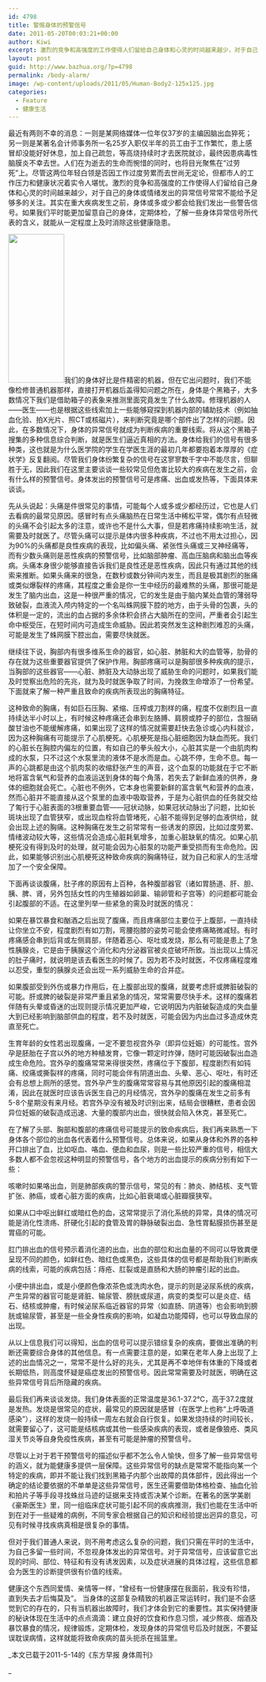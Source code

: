 ```yaml
---
id: 4798
title: 警惕身体的预警信号
date: 2011-05-20T00:03:21+00:00
author: Kiwi
excerpt: 激烈的竞争和高强度的工作使得人们留给自己身体和心灵的时间越来越少，对于自己的身体或情绪发出的异常信号常常不能给予足够多的关注。其实在重大疾病发生之前，身体或多或少都会给我们发出一些警告信号。如果我们平时能更加留意自己的身体，定期体检，了解一些身体异常信号所代表的含义，就能从一定程度上及时消除这些健康隐患。
layout: post
guid: http://www.bazhua.org/?p=4798
permalink: /body-alarm/
image: /wp-content/uploads/2011/05/Human-Body2-125x125.jpg
categories:
  - Feature
  - 健康生活
---
```

最近有两则不幸的消息：一则是某网络媒体一位年仅37岁的主编因脑出血猝死；另一则是某著名会计师事务所一名25岁入职仅半年的员工由于工作繁忙，患上感冒却没能好好休息，加上自己疏忽，等高烧持续时才去医院就诊，最终因患病毒性脑膜炎不幸去世。人们在为逝去的生命而惋惜的同时，也将目光聚焦在“过劳死”上。尽管这两位年轻白领是否因工作过度劳累而去世尚无定论，但都市人的工作压力和健康状况着实令人堪忧。激烈的竞争和高强度的工作使得人们留给自己身体和心灵的时间越来越少，对于自己的身体或情绪发出的异常信号常常不能给予足够多的关注。其实在重大疾病发生之前，身体或多或少都会给我们发出一些警告信号。如果我们平时能更加留意自己的身体，定期体检，了解一些身体异常信号所代表的含义，就能从一定程度上及时消除这些健康隐患。

[<img class="alignright size-medium wp-image-4852" title="Human Body" src="/wp-content/uploads/2011/05/Human-Body-113x300.jpg" alt="" width="113" height="300" srcset="/wp-content/uploads/2011/05/Human-Body-113x300.jpg 113w, /wp-content/uploads/2011/05/Human-Body-56x150.jpg 56w" sizes="(max-width: 113px) 100vw, 113px" />](/wp-content/uploads/2011/05/Human-Body.jpg)我们的身体好比是件精密的机器，但在它出问题时，我们不能像检修普通机器那样，直接打开机器后盖得知问题之所在，身体是个黑箱子，大多数情况下我们是借助箱子的表象来推测里面究竟发生了什么故障。修理机器的人——医生——也是根据这些线索加上一些能够窥探到机器内部的辅助技术（例如抽血化验、拍X光片、照CT或核磁片），来判断究竟是哪个部件出了怎样的问题。因此，在多数情况下，身体的异常信号就成为判断疾病的重要线索。将从这个黑箱子搜集的多种信息综合判断，就是医生们逼近真相的方法。身体给我们的信号有很多种类，这也就是为什么医学院的学生在学医生涯的最初几年都要抱着本厚厚的《症状学》反复翻阅。尽管我们身体纷繁复杂的信号在这寥寥数千字中不能尽言，但聊胜于无，因此我们在这里主要谈谈一些较常见但危害比较大的疾病在发生之前，会有什么样的预警信号。身体发出的预警信号可是疼痛、出血或发热等，下面具体来谈谈。

先从头说起：头痛是件很常见的事情，可能每个人或多或少都经历过，它也是人们去看病的最常见原因。感冒时有点头痛脑热在日常生活中稀松平常，偶尔有点轻微的头痛不会引起太多的注意，或许也不是什么大事，但是若疼痛持续影响生活，就需要及时就医了。尽管头痛可以提示是体内很多种疾病，不过也不用太过担心，因为90%的头痛都是良性疾病的表现，比如偏头痛、紧张性头痛或三叉神经痛等，而有少数头痛则是恶性疾病的预警信号，比如脑部肿瘤、高血压脑病和脑出血等疾病。头痛本身很少能够直接告诉我们是良性还是恶性疾病，因此只有通过其他的线索来推断。如果头痛来的很急，在数秒或数分钟间内发生，而且是极其剧烈的胀痛或类似爆裂样的疼痛，其程度之重会是你一生中经历的最难熬的头痛，那很可能是发生了脑内出血，这是一种很严重的情况，它的发生是由于脑内某处血管的薄弱导致破裂，血液流入颅内特定的一个名叫蛛网膜下腔的地方，由于头骨的包裹，头的体积是一定的，流出的血占据的多余体积会挤占大脑所在的空间，严重者会引起生命中枢受压，在短时间内可造成生命威胁。因此若突然发生这种剧烈难忍的头痛，可能是发生了蛛网膜下腔出血，需要尽快就医。

继续往下说，胸部内有很多维系生命的器官，如心脏、肺脏和大的血管等，肋骨的存在就为这些重要器官提供了保护作用。胸部疼痛可以是胸部很多种疾病的提示，当胸部的这些器官——心脏、肺脏及大动脉出现了威胁生命的问题时，如果我们能及时觉察出危险的先兆，就为及时就医争取了时间，为挽救生命增添了一份希望。下面就来了解一种严重且致命的疾病所表现出的胸痛特征。

这种致命的胸痛，有如巨石压胸、紧缩、压榨或刀割样的痛，程度不仅剧烈且一直持续达半小时以上，有时候这种疼痛还会串到左胳膊、肩膀或脖子的部位，含服硝酸甘油也不能缓解疼痛，如果出现了这样的情况就需要赶快去急诊或心内科就诊，因为这种胸痛有可能提示了心肌梗死。心肌梗死是指心脏细胞因为缺血而死。我们的心脏长在胸腔内偏左的位置，有如自己的拳头般大小，心脏其实是一个由肌肉构成的水泵，只不过这个水泵里流的液体不是水而是血。心跳不停，生命不息。每一声的心跳都是由这个肌肉泵的收缩舒张产生的声音，这个血泵的功能就在于它不断地将富含氧气和营养的血液运送到身体的每个角落，若失去了新鲜血液的供养，身体的细胞就会死亡。心脏也不例外，它本身也需要新鲜的富含氧气和营养的血液，然而心脏并不能直接从这个泵里的血液中吸取营养，于是为心脏供血的任务就交给了匍行于心脏表面的3根重要血管——冠状动脉，如果冠状动脉出了问题，比如长斑块出现了血管狭窄，或出现血栓将血管堵死，心脏不能得到足够的血液供给，就会出现上述的胸痛。这种胸痛在发生之前常常有一些诱发的原因，比如过度劳累、情绪波动较大等，这些情况会造成心脏耗氧增多，加重心脏缺氧的情况。如果心肌梗死没有得到及时的处理，就可能会因为心脏泵的功能严重受损而有生命危险。因此，如果能够识别出心肌梗死这种致命疾病的胸痛特征，就为自己和家人的生活增加了一个安全保障。

下面再谈谈腹痛，肚子疼的原因有上百种，各种腹部器官（诸如胃肠道、肝、胆、胰、脾、肾，另外包括女性的内生殖器如卵巢、输卵管和子宫等）的问题都可能会引起腹部的不适。在这里列举一些紧急的需及时就医的情况：

如果在暴饮暴食和酗酒之后出现了腹痛，而且疼痛部位主要位于上腹部，一直持续让你坐立不安，程度剧烈有如刀割，弯腰抱膝的姿势可能会使疼痛略微减轻。有时疼痛感会串到后背或左侧肩部，伴随着恶心、呕吐或发烧，那么有可能是患上了急性胰腺炎，它是由于胰腺这个消化和内分泌器官被炎症破坏所致。当出现以上情况的肚子痛时，就说明是该去看医生的时候了。因为若不及时就医，不仅疼痛程度难以忍受，重型的胰腺炎还会出现一系列威胁生命的合并症。

如果腹部受到外伤或暴力作用后，在上腹部出现的腹痛，就要考虑肝或脾脏破裂的可能。肝或脾的破裂是非常严重且紧急的情况，常常需要尽快手术。这样的腹痛若伴随有头晕或昏迷的出现则提示情况更加严峻，它说明因为内脏破裂造成的失血量大到已经影响到脑部供血的程度，若不及时就医，可能会因为内出血过多造成休克直至死亡。

生育年龄的女性若出现腹痛，一定不要忽视宫外孕（即异位妊娠）的可能性。宫外孕是胚胎在子宫以外的地方种植发育，它像一颗定时炸弹，随时可能因破裂出血造成生命危险。宫外孕的腹痛常常来得很突然，疼痛位于下腹部，程度剧烈有如钝痛、绞痛或撕裂样的疼痛，同时可能会伴有阴道出血、头晕、恶心、呕吐，有时还会有总想上厕所的感觉。宫外孕产生的腹痛常常容易与其他原因引起的腹痛相混淆，因此在就医时应该告诉医生自己的月经情况，宫外孕的腹痛在发生之前多有5-8个星期没有来月经。若宫外孕没有被及时识别出来，结局会很糟糕，患者会因异位妊娠的破裂造成迅速、大量的腹部内出血，很快就会陷入休克，甚至死亡。

在了解了头部、胸部和腹部的疼痛信号可能提示的致命疾病后，我们再来熟悉一下身体各个部位的出血各代表着什么预警信号。总体来说，如果从身体和外界的各种开口排出了血，比如呕血、咯血、便血和血尿，则是一些比较严重的信号，相信大多数人都不会忽视这种明显的预警信号，各个地方的出血提示的疾病分别有如下一些：

咳嗽时如果咯出血，则是肺部疾病的警示信号，常见的有：肺炎、肺结核、支气管扩张、肺癌，或者心脏方面的疾病，比如心脏衰竭或心脏瓣膜狭窄。

如果从口中呕出鲜红或暗红色的血，这常常提示了消化系统的异常，具体的情况可能是消化性溃疡、肝硬化引起的食管及胃的静脉破裂出血、急性胃黏膜损伤甚至是胃癌的可能。

肛门排出血的信号预示着消化道的出血，出血的部位和出血量的不同可以导致粪便呈现不同的颜色，如鲜红色、暗红色或黑色，这些具体的信号都是帮助我们判断疾病的线索，可能的疾病包括：痔疮、肛裂或是直肠和大肠的肿瘤引起的出血。

小便中排出血，或是小便颜色像浓茶色或洗肉水色，提示的则是泌尿系统的疾病，产生异常的器官可能是肾脏、输尿管、膀胱或尿道，病变的类型可以是炎症、结石、结核或肿瘤，有时候泌尿系临近器官的异常（如直肠、阴道等）也会影响到膀胱或输尿管，甚至是一些全身性疾病的影响，如凝血功能障碍，也可以导致血尿的出现。

从以上信息我们可以得知，出血的信号可以提示错综复杂的疾病，要做出准确的判断还需要综合身体的其他信息。有一点需要注意的是，如果在老年人身上出现了上述的出血情况之一，常常不是什么好的兆头，尤其是再不幸地伴有体重的下降或者长期低热，则高度怀疑是癌症发出的预警信号。因此常常需要及时就医，明确在这些异常信号背后所隐藏的疾病。

最后我们再来谈谈发烧。我们身体表面的正常温度是36.1-37.2℃，高于37.2度就是发热。发烧是很常见的症状，最常见的原因就是感冒（在医学上也称“上呼吸道感染”），这样的发烧一般持续一周左右就会自行恢复。如果发烧持续的时间较长，就需要留心了，这可能是结核病或其他一些感染疾病的表现，或者是像狼疮、类风湿关节炎等自身免疫性疾病，甚至有可能是肿瘤的预警信号。

尽管以上对于若干预警信号的描述似乎都不怎么令人愉快，但多了解一些异常信号的涵义，就为能健康多提供一层保障。这些异常信号的缺点是常常不能指向某一个特定的疾病，即并不能让我们找到黑箱子内那个出故障的具体部件，因此得出一个确定的结论要依据的不单单是这些异常信号，医生还需要借助体格检查、抽血化验和拍片子等手段寻找蛛丝马迹的证据来支持或否决某个诊断。在著名的医学美剧《豪斯医生》里，同一组临床症状可能引起不同的疾病推测，我们也能在生活中听到在对于一些疑难的病例，不同专家会根据自己的知识和经验提出迥异的意见，可见有时候寻找疾病真相是很复杂的事情。

但对于我们普通人来说，则不用考虑这么复杂的问题，我们只需在平时的生活中，为自己多留一些时间，不忽视身体发出的异常信号。对于异常信号，应该留意它出现的时间、部位、特征和有没有诱发因素，以及症状进展的具体过程，这些信息都会为医生的诊断提供很有价值的线索。

健康这个东西同爱情、亲情等一样，“曾经有一份健康摆在我面前，我没有珍惜，直到失去才后悔莫及”。 当身体的这部复杂精致的机器正常运转时，我们是不会感觉到它的存在的，只有当机器出故障时，我们才体会到它的重要性。其实保持健康的秘诀体现在生活中的点点滴滴：建立良好的饮食和作息习惯，减少熬夜、烟酒及暴饮暴食的情况，规律锻炼，定期体检，发现身体的异常信号后及时就医，不要延误耽误病情，这样就能将致命疾病的苗头扼杀在摇篮里。

_本文已载于2011-5-14的《东方早报 身体周刊》
  
_
